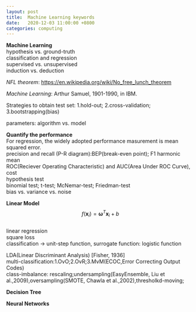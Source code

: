 ```yaml
---
layout: post
title:  Machine Learning keywords
date:   2020-12-03 11:00:00 +0800
categories: computing
---
```


**Machine Learning**  
hypothesis vs. ground-truth  
classification and regression  
supervised vs. unsupervised  
induction vs. deduction  

*NFL theorem*:
<https://en.wikipedia.org/wiki/No_free_lunch_theorem>

*Machine Learning*: Arthur Samuel, 1901-1990, in IBM.

Strategies to obtain test set:
1.hold-out; 2.cross-validation; 3.bootstrapping(bias)

parameters:
algorithm vs. model

**Quantify the performance**  
For regression, the widely adopted performance masurement is mean squared error.  
precision and recall (P-R diagram):BEP(break-even point); F1 harmonic mean  
ROC(Reciever Operating Characteristic) and AUC(Area Under ROC Curve), cost  
hypothesis test  
binomial test; t-test; McNemar-test; Friedman-test   
bias vs. variance vs. noise  

**Linear Model**  
$$f(\mathbf{x}_i)=\mathbf{\omega}^T\mathbf{x}_i+b$$  
linear regression   
square loss  
classification $\rightarrow$ unit-step function, surrogate function: logistic function

LDA(Linear Discriminant Analysis) [Fisher, 1936]  
multi-classification:1.OvO;2.OvR;3.MvM(ECOC,Error Correcting Output Codes)  
class-imbalance: rescaling;undersampling(EasyEnsemble, Liu et al.,2009),oversampling(SMOTE, Chawla et al.,2002),thresholkd-moving;  

**Decision Tree**  

**Neural Networks** 
